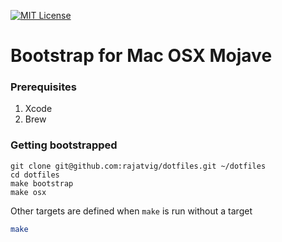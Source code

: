 [![MIT License](https://img.shields.io/badge/license-MIT-007EC7.svg?style=flat-square)](/LICENSE)

# Bootstrap for Mac OSX Mojave

### Prerequisites
1. Xcode
2. Brew

### Getting bootstrapped

```
git clone git@github.com:rajatvig/dotfiles.git ~/dotfiles
cd dotfiles
make bootstrap
make osx
```

Other targets are defined when `make` is run without a target

```bash
make
```

